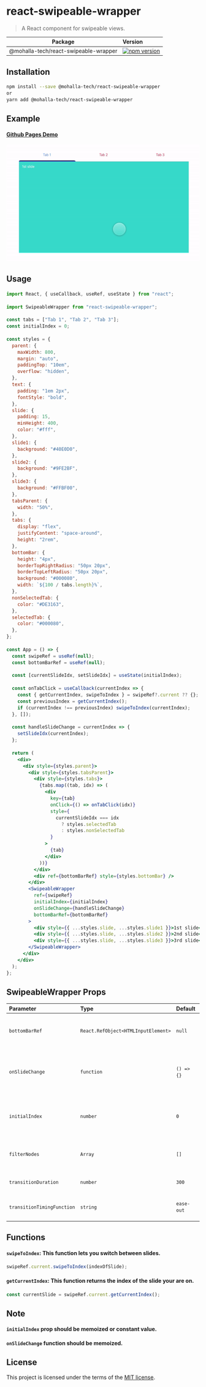 # react-swipeable-wrapper

> A React component for swipeable views.

| Package                               | Version                                                                                                                                         |
| ------------------------------------- | :---------------------------------------------------------------------------------------------------------------------------------------------- |
| @mohalla-tech/react-swipeable-wrapper | [![npm version](https://img.shields.io/npm/v/react-swipeable-wrapper.svg)](https://www.npmjs.com/package/@mohalla-tech/react-swipeable-wrapper) |

## Installation

```sh
npm install --save @mohalla-tech/react-swipeable-wrapper
or
yarn add @mohalla-tech/react-swipeable-wrapper
```

## Example

#### [Github Pages Demo](https://sharechat.github.io/react-swipeable-wrapper)

![Example](https://raw.githubusercontent.com/ShareChat/react-swipeable-wrapper/master/static/example.gif?token=GHSAT0AAAAAABORN6DOZK4GEJ5SP55MXDZ6YRO3DJA)

## Usage

```jsx
import React, { useCallback, useRef, useState } from "react";

import SwipeableWrapper from "react-swipeable-wrapper";

const tabs = ["Tab 1", "Tab 2", "Tab 3"];
const initialIndex = 0;

const styles = {
  parent: {
    maxWidth: 800,
    margin: "auto",
    paddingTop: "10em",
    overflow: "hidden",
  },
  text: {
    padding: "1em 2px",
    fontStyle: "bold",
  },
  slide: {
    padding: 15,
    minHeight: 400,
    color: "#fff",
  },
  slide1: {
    background: "#40E0D0",
  },
  slide2: {
    background: "#9FE2BF",
  },
  slide3: {
    background: "#FFBF00",
  },
  tabsParent: {
    width: "50%",
  },
  tabs: {
    display: "flex",
    justifyContent: "space-around",
    height: "2rem",
  },
  bottomBar: {
    height: "4px",
    borderTopRightRadius: "50px 20px",
    borderTopLeftRadius: "50px 20px",
    background: "#000080",
    width: `${100 / tabs.length}%`,
  },
  nonSelectedTab: {
    color: "#DE3163",
  },
  selectedTab: {
    color: "#000080",
  },
};

const App = () => {
  const swipeRef = useRef(null);
  const bottomBarRef = useRef(null);

  const [currentSlideIdx, setSlideIdx] = useState(initialIndex);

  const onTabClick = useCallback(currentIndex => {
    const { getCurrentIndex, swipeToIndex } = swipeRef?.current ?? {};
    const previousIndex = getCurrentIndex();
    if (currentIndex !== previousIndex) swipeToIndex(currentIndex);
  }, []);

  const handleSlideChange = currentIndex => {
    setSlideIdx(currentIndex);
  };

  return (
    <div>
      <div style={styles.parent}>
        <div style={styles.tabsParent}>
          <div style={styles.tabs}>
            {tabs.map((tab, idx) => (
              <div
                key={tab}
                onClick={() => onTabClick(idx)}
                style={
                  currentSlideIdx === idx
                    ? styles.selectedTab
                    : styles.nonSelectedTab
                }
              >
                {tab}
              </div>
            ))}
          </div>
          <div ref={bottomBarRef} style={styles.bottomBar} />
        </div>
        <SwipeableWrapper
          ref={swipeRef}
          initialIndex={initialIndex}
          onSlideChange={handleSlideChange}
          bottomBarRef={bottomBarRef}
        >
          <div style={{ ...styles.slide, ...styles.slide1 }}>1st slide</div>
          <div style={{ ...styles.slide, ...styles.slide2 }}>2nd slide</div>
          <div style={{ ...styles.slide, ...styles.slide3 }}>3rd slide</div>
        </SwipeableWrapper>
      </div>
    </div>
  );
};
```

## SwipeableWrapper Props

| Parameter                  | Type                                | Default    | Description                                                   |
| :------------------------- | :---------------------------------- | :--------- | :------------------------------------------------------------ |
| `bottomBarRef`             | `React.RefObject<HTMLInputElement>` | `null`     | Ref applied on div that'll behave as bottom bar.              |
| `onSlideChange`            | `function`                          | `() => {}` | Each time a slide is changed, this function will be executed. |
| `initialIndex`             | `number`                            | `0`        | Index of the slide to be displayed on the initial mount.      |
| `filterNodes`              | `Array`                             | `[]`       | Node identifiers that will not accept swipes.                 |
| `transitionDuration`       | `number`                            | `300`      | Duration of the transition.                                   |
| `transitionTimingFunction` | `string`                            | `ease-out` | Timing function of the transition.                            |

## Functions

#### `swipeToIndex`: This function lets you switch between slides.

```jsx
swipeRef.current.swipeToIndex(indexOfSlide);
```

#### `getCurrentIndex`: This function returns the index of the slide your are on.

```jsx
const currentSlide = swipeRef.current.getCurrentIndex();
```

## Note

#### `initialIndex` prop should be memoized or constant value.

#### `onSlideChange` function should be memoized.

## License

This project is licensed under the terms of the
[MIT license](https://github.com/Sharechat/react-swipeable-wrapper/blob/master/LICENSE).

